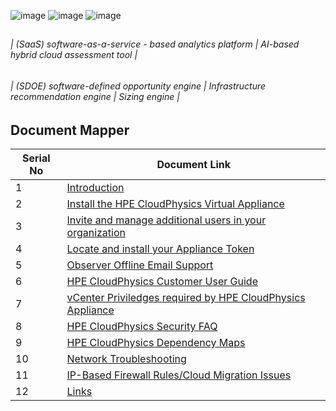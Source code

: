 ![image](https://github.com/ashrafkgit/HPE-CloudPhysics/assets/134578702/28c7fd3c-9525-472e-a71e-de84e96a0bdf)
![image](https://github.com/ashrafkgit/HPE-CloudPhysics/assets/134578702/c1e5e945-ccb5-4ad8-8a7d-95a3795d6c54)
![image](https://github.com/ashrafkgit/HPE-CloudPhysics/assets/134578702/0bbd6169-439b-4d49-95b4-d22e474e14ee)

##
   ###### | (SaaS) software-as-a-service - based analytics platform | AI-based hybrid cloud assessment tool |
   
   ###### | (SDOE) software-defined opportunity engine | Infrastructure recommendation engine | Sizing engine |
##


## Document Mapper

| Serial No | Document Link |
| ------ | ------ |
| 1 | [Introduction][PlDa] |
| 2 | [Install the HPE CloudPhysics Virtual Appliance][PlDb] |
| 3 | [Invite and manage additional users in your organization][PlDc] |
| 4 | [Locate and install your Appliance Token][PlDd] |
| 5 | [Observer Offline Email Support][PlDe] |
| 6 | [HPE CloudPhysics Customer User Guide][PlDf] |
| 7 | [vCenter Priviledges required by HPE CloudPhysics Appliance][PlDg] |
| 8 | [HPE CloudPhysics Security FAQ][PlDh] |
| 9 | [HPE CloudPhysics Dependency Maps][PlDi] |
| 10 | [Network Troubleshooting][PlDj] |
| 11 | [IP-Based Firewall Rules/Cloud Migration Issues][PlDk] |
| 12 | [Links][PlDl] |




[PlDa]: <./Docs/Introduction.md>
[PlDb]: <./Docs/HPE CloudPhysics Observer installation and troubleshooting reference guide-a50006260enw.pdf>
[PlDc]: <./Docs/How To Invite and manage additional users to your organization.pdf>
[PlDd]: <./Docs/How To  Activate the HPE CloudPhysics Virtual Appliance with a Token.pdf>
[PlDe]: <./Docs/Observer Offline Support.pdf>
[PlDf]: <./Docs/Reference-Guide-HPE-CloudPhysics-Customer-User-Guide.pdf>
[PlDg]: <./Docs/vCenter Privileges.pdf>
[PlDh]: <./Docs/HPE CloudPhysics Security - Frequently asked questions-a00117306enw.pdf>
[PlDi]: <./Docs/HPE CloudPhysics Dependency Mapping - Frequently asked questions-a00117307enw.pdf>
[PlDj]: <./Docs/HPE CloudPhysics Virtual Appliance Network Troubleshooting Guide.pdf>
[PlDk]: <./Docs/IP-Based Firewall Rules or Cloud Migration Issues.pdf>
[PlDl]: <./Docs/Links.md>

##
